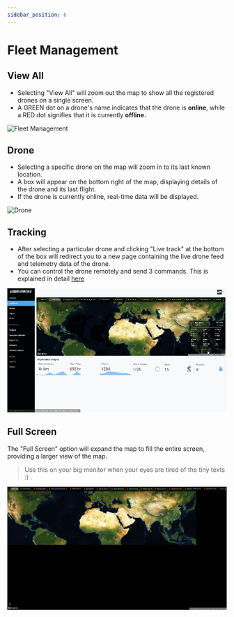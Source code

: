 ```yaml
---
sidebar_position: 6
---
```


# Fleet Management

## View All

- Selecting "View All" will zoom out the map to show all the registered drones on a single screen.
- A GREEN dot on a drone's name indicates that the drone is **online**, while a RED dot signifies that it is currently **offline.**

![Fleet Management](img/view-all.gif)

## Drone

- Selecting a specific drone on the map will zoom in to its last known location.
- A box will appear on the bottom right of the map, displaying details of the drone and its last flight.
- If the drone is currently online, real-time data will be displayed.

![Drone](img/live-telem-specific-drone.gif)

## Tracking

- After selecting a particular drone and clicking "Live track" at the bottom of the box will redirect you to a new page containing the live drone feed and telemetry data of the drone.
- You can control the drone remotely and send 3 commands. This is explained in detail [here](/matrix-console/features/flight-operations.md)

![Tracking](img/livetrack.gif)

## Full Screen

The "Full Screen" option will expand the map to fill the entire screen, providing a larger view of the map.

> Use this on your big monitor when your eyes are tired of the tiny texts :) .

![Full Screen](img/full-not-working.png)
